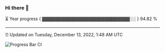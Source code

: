 ### Hi there 👋

⏳ Year progress { ▓▓▓▓▓▓▓▓▓▓▓▓▓▓▓▓▓▓▓▓▓▓▓▓▓▓▓▓░░ } 94.82 %

---

⏰ Updated on Tuesday, December 13, 2022, 1:48 AM UTC

![Progress Bar CI](https://github.com/arthurbuhl/arthurbuhl/workflows/Progress%20Bar%20CI/badge.svg)
